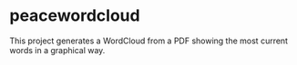 # peacewordcloud

This project generates a WordCloud from a PDF showing the most current words in a graphical way.
